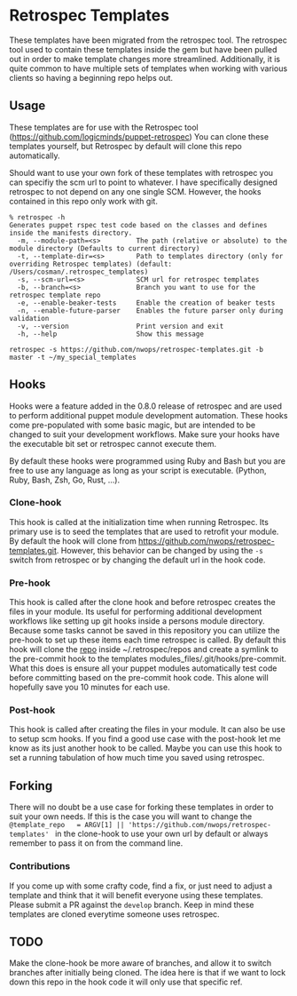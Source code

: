 # Retrospec Templates
These templates have been migrated from the retrospec tool.  The retrospec tool used to contain these templates 
inside the gem but have been pulled out in order to make template changes more streamlined. Additionally, it is quite
common to have multiple sets of templates when working with various clients so having a beginning repo helps out.

## Usage
These templates are for use with the Retrospec tool (https://github.com/logicminds/puppet-retrospec)
You can clone these templates yourself, but Retrospec by default will clone this repo automatically.

Should want to use your own fork of these templates with retrospec you can specifiy the scm url to point to whatever.
I have specifically designed retrospec to not depend on any one single SCM.  However, the hooks contained in this
repo only work with git.

```
% retrospec -h
Generates puppet rspec test code based on the classes and defines inside the manifests directory.
  -m, --module-path=<s>         The path (relative or absolute) to the module directory (Defaults to current directory) 
  -t, --template-dir=<s>        Path to templates directory (only for overriding Retrospec templates) (default: /Users/cosman/.retrospec_templates)
  -s, --scm-url=<s>             SCM url for retrospec templates
  -b, --branch=<s>              Branch you want to use for the retrospec template repo
  -e, --enable-beaker-tests     Enable the creation of beaker tests
  -n, --enable-future-parser    Enables the future parser only during validation
  -v, --version                 Print version and exit
  -h, --help                    Show this message
  
retrospec -s https://github.com/nwops/retrospec-templates.git -b master -t ~/my_special_templates

```
## Hooks
Hooks were a feature added in the 0.8.0 release of retrospec and are used to perform additional puppet
module development automation. These hooks come pre-populated with some basic magic, but are intended to be changed
to suit your development workflows.  Make sure your hooks have the executable bit set or retrospec cannot execute them.

By default these hooks were programmed using Ruby and Bash but you are free to use any language as long as your script
is executable. (Python, Ruby, Bash, Zsh, Go, Rust, ...).

### Clone-hook
This hook is called at the initialization time when running Retrospec.  Its primary use is to seed the templates that 
are used to retrofit your module.  By default the hook will clone from https://github.com/nwops/retrospec-templates.git.
However, this behavior can be changed by using the `-s` switch from retrospec or by changing the default url in the hook
code.

### Pre-hook
This hook is called after the clone hook and before retrospec creates the files in your module.  Its useful for performing
additional development workflows like setting up git hooks inside a persons module directory.  Because some tasks
cannot be saved in this repository you can utilize the pre-hook to set up these items each time retrospec is called.  By default
this hook will clone the [repo](https://github.com/drwahl/puppet-git-hooks) inside ~/.retrospec/repos and create a symlink
to the pre-commit hook to the templates modules_files/.git/hooks/pre-commit.  What this does is ensure all your puppet
modules automatically test code before committing based on the pre-commit hook code. This alone will hopefully save you 
10 minutes for each use.

### Post-hook
This hook is called after creating the files in your module.  It can also be use to setup scm hooks.  If you find a
good use case with the post-hook let me know as its just another hook to be called.  Maybe you can use this hook to
set a running tabulation of how much time you saved using retrospec.

## Forking
There will no doubt be a use case for forking these templates in order to suit your own needs.  If this is the case
you will want to change the `@template_repo   = ARGV[1] || 'https://github.com/nwops/retrospec-templates' `
in the clone-hook to use your own url by default or always remember to pass it on from the command line.

### Contributions
If you come up with some crafty code, find a fix, or just need to adjust a template and think that it will benefit 
everyone using these templates.  Please submit a PR against the `develop` branch. Keep in mind these templates are cloned 
everytime someone uses retrospec. 


## TODO
Make the clone-hook be more aware of branches, and allow it to switch branches after initially being cloned.  The idea
here is that if we want to lock down this repo in the hook code it will only use that specific ref.